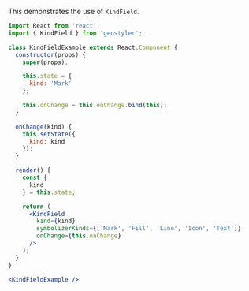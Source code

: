 <!--
 * Released under the BSD 2-Clause License
 *
 * Copyright © 2018-present, terrestris GmbH & Co. KG and GeoStyler contributors
 * All rights reserved.
 *
 * Redistribution and use in source and binary forms, with or without
 * modification, are permitted provided that the following conditions are met:
 *
 * * Redistributions of source code must retain the above copyright notice,
 *   this list of conditions and the following disclaimer.
 *
 * * Redistributions in binary form must reproduce the above copyright notice,
 *   this list of conditions and the following disclaimer in the documentation
 *   and/or other materials provided with the distribution.
 *
 * THIS SOFTWARE IS PROVIDED BY THE COPYRIGHT HOLDERS AND CONTRIBUTORS "AS IS"
 * AND ANY EXPRESS OR IMPLIED WARRANTIES, INCLUDING, BUT NOT LIMITED TO, THE
 * IMPLIED WARRANTIES OF MERCHANTABILITY AND FITNESS FOR A PARTICULAR PURPOSE
 * ARE DISCLAIMED. IN NO EVENT SHALL THE COPYRIGHT HOLDER OR CONTRIBUTORS BE
 * LIABLE FOR ANY DIRECT, INDIRECT, INCIDENTAL, SPECIAL, EXEMPLARY, OR
 * CONSEQUENTIAL DAMAGES (INCLUDING, BUT NOT LIMITED TO, PROCUREMENT OF
 * SUBSTITUTE GOODS OR SERVICES; LOSS OF USE, DATA, OR PROFITS; OR BUSINESS
 * INTERRUPTION) HOWEVER CAUSED AND ON ANY THEORY OF LIABILITY, WHETHER IN
 * CONTRACT, STRICT LIABILITY, OR TORT (INCLUDING NEGLIGENCE OR OTHERWISE)
 * ARISING IN ANY WAY OUT OF THE USE OF THIS SOFTWARE, EVEN IF ADVISED OF THE
 * POSSIBILITY OF SUCH DAMAGE.
 *
-->

This demonstrates the use of `KindField`.

```jsx
import React from 'react';
import { KindField } from 'geostyler';

class KindFieldExample extends React.Component {
  constructor(props) {
    super(props);

    this.state = {
      kind: 'Mark'
    };

    this.onChange = this.onChange.bind(this);
  }

  onChange(kind) {
    this.setState({
      kind: kind
    });
  }

  render() {
    const {
      kind
    } = this.state;

    return (
      <KindField
        kind={kind}
        symbolizerKinds={['Mark', 'Fill', 'Line', 'Icon', 'Text']}
        onChange={this.onChange}
      />
    );
  }
}

<KindFieldExample />
```
